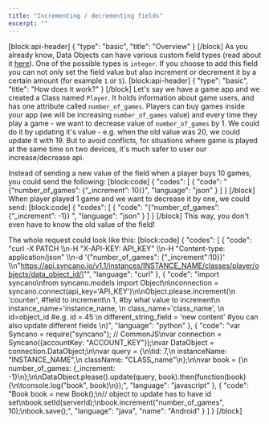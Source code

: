```yaml
---
title: "Incrementing / decrementing fields"
excerpt: ""
---
```

[block:api-header]
{
  "type": "basic",
  "title": "Overview"
}
[/block]
As you already know, Data Objects can have various custom field types (read about it [here](classes#section-types-of-class-schema-fields)). One of the possible types is `integer`. If you choose to add this field you can not only set the field value but also increment or decrement it by a certain amount (for example `1` or `5`).
[block:api-header]
{
  "type": "basic",
  "title": "How does it work?"
}
[/block]
Let's say we have a game app and we created a Class named `Player`. It holds information about game users, and has one attribute called `number_of_games`. Players can buy games inside your app (we will be increasing `number_of_games` value) and every time they play a game - we want to decrease value of `number_of_games` by 1. We could do it by updating it's value - e.g. when the old value was 20, we could update it with 19. But to avoid conflicts, for situations where game is played at the same time on two devices, it's much safer to user our increase/decrease api.

Instead of sending a new value of the field when a player buys 10 games, you could send the following: 
[block:code]
{
  "codes": [
    {
      "code": "{“number_of_games”: {“_increment”: 10}}",
      "language": "json"
    }
  ]
}
[/block]
When player played 1 game and we want to decrease it by one, we could send:
[block:code]
{
  "codes": [
    {
      "code": "{“number_of_games”: {“_increment”: -1}} ",
      "language": "json"
    }
  ]
}
[/block]
This way, you don't even have to know the old value of the field!

The whole request could look like this:
[block:code]
{
  "codes": [
    {
      "code": "curl -X PATCH \\\n-H \"X-API-KEY: API_KEY\" \\\n-H \"Content-type: application/json\" \\\n-d '{\"number_of_games\": {\"_increment\":10}}' \\\n\"https://api.syncano.io/v1.1/instances/INSTANCE_NAME/classes/player/objects/data_object_id/\"",
      "language": "curl"
    },
    {
      "code": "import syncano\nfrom syncano.models import Object\n\nconnection = syncano.connect(api_key='API_KEY')\n\nObject.please.increment(\n  'counter', #field to increment\n  1, #by what value to increment\n  instance_name='instance_name, \n  class_name='class_name', \n  id=object_id #e.g. id = 45 \n  different_string_field = 'new content' #you can also update different fields \n)",
      "language": "python"
    },
    {
      "code": "var Syncano = require(\"syncano\");  // CommonJS\nvar connection = Syncano({accountKey: \"ACCOUNT_KEY\"});\nvar DataObject = connection.DataObject;\n\nvar query = {\n\tid: 7,\n  instanceName: \"INSTANCE_NAME\",\n  className: \"CLASS_name\"\n};\n\nvar book = {\n  number_of_games: {_increment: -1}\n};\n\nDataObject.please().update(query, book).then(function(book) {\n\tconsole.log(\"book\", book)\n});",
      "language": "javascript"
    },
    {
      "code": "Book book = new Book();\n// object to update has to have id set\nbook.setId(serverId);\nbook.increment(\"number_of_games\", 10);\nbook.save();",
      "language": "java",
      "name": "Android"
    }
  ]
}
[/block]
